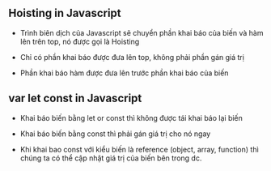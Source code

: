 ## Hoisting in Javascript
- Trình biên dịch của Javascript sẽ chuyển phần khai báo của biến và hàm lên trên top, nó được gọi là Hoisting

- Chỉ có phần khai báo được đưa lên top, không phải phần gán giá trị

- Phần khai báo hàm được đưa lên trước phần khai báo của biến


## var let const in Javascript
- Khai báo biến bằng let or const thì không được tái khai báo lại biến

- Khai báo biến bằng const thì phải gán giá trị cho nó ngay

- Khi khai bao const với kiểu biến là reference (object, array, function) thì chúng ta có thể cập nhật giá trị của biến bên trong dc.